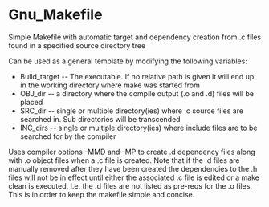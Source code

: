 # Gnu_Makefile
Simple Makefile with automatic target and dependency creation from .c files found in a specified source directory tree

Can be used as a general template by modifying the following variables:

+  Build_target -- The executable. If no relative path is given it will end up in the working directory where make was started from
+  OBJ_dir      -- a directory where the compile output (.o and .d) files will be placed 
+  SRC_dir      -- single or multiple directory(ies) where .c source files are searched in.  Sub directories will be transcended 
+  INC_dirs     -- single or multiple directory(ies) where include files are to be searched for by the compiler 

Uses compiler options -MMD and -MP to create .d dependency files along with .o object files when a .c file is created. Note that if 
the .d files are manually removed after they have been created the dependencies to the .h files will not be in effect until either 
the associated .c file is edited or a make clean is executed. I.e. the .d files are not listed as pre-reqs for the .o files. This is
in order to keep the makefile simple and concise.
